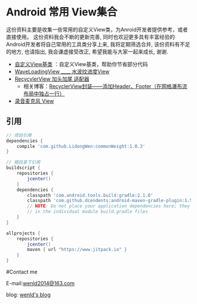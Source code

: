 # Android 常用 View集合
这份资料主要是收集一些常用的自定义View类，为Anroid开发者提供参考，或者直接使用。
这份资料我会不断的更新完善, 同时也欢迎更多具有丰富经验的Android开发者将自己常用的工具类分享上来, 我将定期筛选合并, 该份资料有不足的地方, 也请指出, 我会谦虚接受改正, 希望我能与大家一起来成长, 谢谢.

- [自定义View基类](https://github.com/LidongWen/commonWeight/blob/master/doc/customView.md)  ：自定义View基类，帮助你节省部分代码
- [WaveLoadingView ____ 水波纹进度View](https://github.com/LidongWen/commonWeight/blob/master/doc/waveLoadingView.md)
- [RecycylerView 加头加尾 适配器](https://github.com/LidongWen/commonWeight/blob/master/doc/adapterRecy.md)
    -  相关博客：[RecyclerView封装——添加Header、Footer（在网格瀑布流布局中独占一行）](http://blog.csdn.net/sinat_15877283/article/details/50913998)
- [录音麦克风 View](https://github.com/LidongWen/commonWeight/blob/master/doc/microphoneView.md)


## 引用
```groovy
// 项目引用
dependencies {
    compile 'com.github.LidongWen:commonWeight:1.0.3'
}

// 根目录下引用
buildscript {
    repositories {
        jcenter()
    }
    dependencies {
        classpath 'com.android.tools.build:gradle:2.1.0'
        classpath 'com.github.dcendents:android-maven-gradle-plugin:1.5'
        // NOTE: Do not place your application dependencies here; they belong
        // in the individual module build.gradle files
    }
}

allprojects {
    repositories {
        jcenter()
        maven { url "https://www.jitpack.io" }
    }
}
```

#Contact me

E-mail:wenld2014@163.com

blog: [wenld's blog](http://blog.csdn.net/sinat_15877283)
